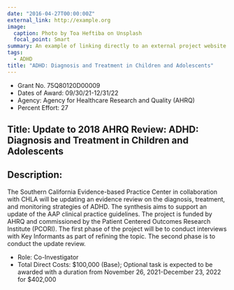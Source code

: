 ```yaml
---
date: "2016-04-27T00:00:00Z"
external_link: http://example.org
image:
  caption: Photo by Toa Heftiba on Unsplash
  focal_point: Smart
summary: An example of linking directly to an external project website using "external_link".
tags:
  - ADHD
title: "ADHD: Diagnosis and Treatment in Children and Adolescents"
---
```


- Grant No. 75Q80120D00009
- Dates of Award: 09/30/21-12/31/22
- Agency: Agency for Healthcare Research and Quality (AHRQ)
- Percent Effort: 27

## Title: Update to 2018 AHRQ Review: ADHD: Diagnosis and Treatment in Children and Adolescents

## Description:

The Southern California Evidence-based Practice Center in collaboration with CHLA will be updating an evidence review on the diagnosis, treatment, and monitoring strategies of ADHD. The synthesis aims to support an update of the AAP clinical practice guidelines. The project is funded by AHRQ and commissioned by the Patient Centered Outcomes Research Institute (PCORI). The first phase of the project will be to conduct interviews with Key Informants as part of refining the topic. The second phase is to conduct the update review.

- Role: Co-Investigator
- Total Direct Costs: $100,000 (Base); Optional task is expected to be awarded with a duration from November 26, 2021-December 23, 2022 for $402,000
